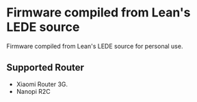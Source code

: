 # Firmware compiled from Lean's LEDE source
Firmware compiled from Lean's LEDE source for personal use.

## Supported Router
* Xiaomi Router 3G.
* Nanopi R2C
